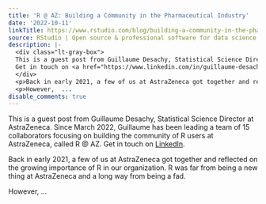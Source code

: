 ```yaml
---
title: 'R @ AZ: Building a Community in the Pharmaceutical Industry'
date: '2022-10-11'
linkTitle: https://www.rstudio.com/blog/building-a-community-in-the-pharmaceutical-industry/
source: RStudio | Open source & professional software for data science teams on RStudio
description: |-
  <div class="lt-gray-box">
  This is a guest post from Guillaume Desachy, Statistical Science Director at AstraZeneca. Since March 2022, Guillaume has been leading a team of 15 collaborators focusing on building the community of R users at AstraZeneca, called R @ AZ.
  Get in touch on <a href="https://www.linkedin.com/in/guillaume-desachy/" target = "_blank">LinkedIn</a>.
  </div>
  <p>Back in early 2021, a few of us at AstraZeneca got together and reflected on the growing importance of R in our organization. R was far from being a new thing at AstraZeneca and a long way from being a fad.</p>
  <p>However,  ...
disable_comments: true
---
```

<div class="lt-gray-box">
This is a guest post from Guillaume Desachy, Statistical Science Director at AstraZeneca. Since March 2022, Guillaume has been leading a team of 15 collaborators focusing on building the community of R users at AstraZeneca, called R @ AZ.
Get in touch on <a href="https://www.linkedin.com/in/guillaume-desachy/" target = "_blank">LinkedIn</a>.
</div>
<p>Back in early 2021, a few of us at AstraZeneca got together and reflected on the growing importance of R in our organization. R was far from being a new thing at AstraZeneca and a long way from being a fad.</p>
<p>However,  ...